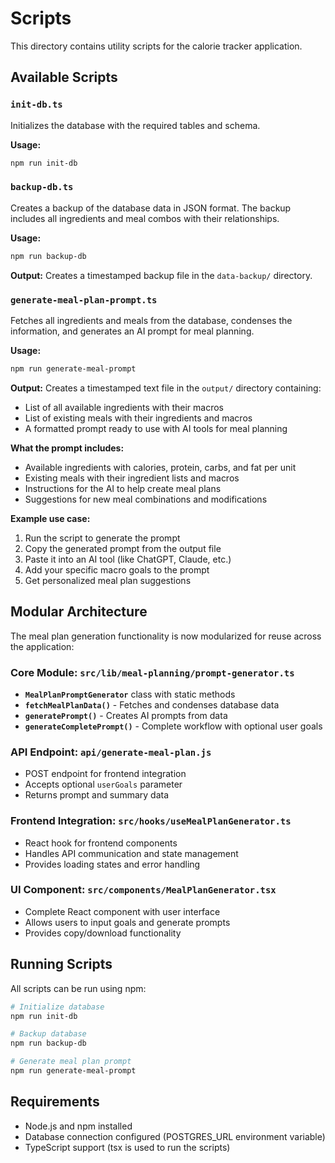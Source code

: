 # Scripts

This directory contains utility scripts for the calorie tracker application.

## Available Scripts

### `init-db.ts`
Initializes the database with the required tables and schema.

**Usage:**
```bash
npm run init-db
```

### `backup-db.ts`
Creates a backup of the database data in JSON format. The backup includes all ingredients and meal combos with their relationships.

**Usage:**
```bash
npm run backup-db
```

**Output:** Creates a timestamped backup file in the `data-backup/` directory.

### `generate-meal-plan-prompt.ts`
Fetches all ingredients and meals from the database, condenses the information, and generates an AI prompt for meal planning.

**Usage:**
```bash
npm run generate-meal-prompt
```

**Output:** Creates a timestamped text file in the `output/` directory containing:
- List of all available ingredients with their macros
- List of existing meals with their ingredients and macros
- A formatted prompt ready to use with AI tools for meal planning

**What the prompt includes:**
- Available ingredients with calories, protein, carbs, and fat per unit
- Existing meals with their ingredient lists and macros
- Instructions for the AI to help create meal plans
- Suggestions for new meal combinations and modifications

**Example use case:**
1. Run the script to generate the prompt
2. Copy the generated prompt from the output file
3. Paste it into an AI tool (like ChatGPT, Claude, etc.)
4. Add your specific macro goals to the prompt
5. Get personalized meal plan suggestions

## Modular Architecture

The meal plan generation functionality is now modularized for reuse across the application:

### Core Module: `src/lib/meal-planning/prompt-generator.ts`
- **`MealPlanPromptGenerator`** class with static methods
- **`fetchMealPlanData()`** - Fetches and condenses database data
- **`generatePrompt()`** - Creates AI prompts from data
- **`generateCompletePrompt()`** - Complete workflow with optional user goals

### API Endpoint: `api/generate-meal-plan.js`
- POST endpoint for frontend integration
- Accepts optional `userGoals` parameter
- Returns prompt and summary data

### Frontend Integration: `src/hooks/useMealPlanGenerator.ts`
- React hook for frontend components
- Handles API communication and state management
- Provides loading states and error handling

### UI Component: `src/components/MealPlanGenerator.tsx`
- Complete React component with user interface
- Allows users to input goals and generate prompts
- Provides copy/download functionality

## Running Scripts

All scripts can be run using npm:

```bash
# Initialize database
npm run init-db

# Backup database
npm run backup-db

# Generate meal plan prompt
npm run generate-meal-prompt
```

## Requirements

- Node.js and npm installed
- Database connection configured (POSTGRES_URL environment variable)
- TypeScript support (tsx is used to run the scripts) 